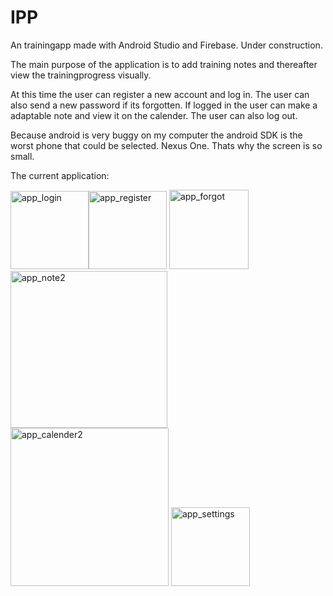# IPP
An trainingapp made with Android Studio and Firebase. Under construction.

The main purpose of the application is to add training notes and thereafter view the trainingprogress visually.

At this time the user can register a new account and log in. The user can also send a new password if its forgotten.
If logged in the user can make a adaptable note and view it on the calender. The user can also log out.

Because android is very buggy on my computer the android SDK is the worst phone that could be selected. Nexus One. Thats why the screen is so small.

The current application:


<img width="125" alt="app_login" src="https://user-images.githubusercontent.com/78786414/119404406-0bb46500-bce0-11eb-8280-8188e7284aa5.png"><img width="125" alt="app_register" src="https://user-images.githubusercontent.com/78786414/119404424-13740980-bce0-11eb-8b8f-1a5a7bd9ba54.png">
<img width="127" alt="app_forgot" src="https://user-images.githubusercontent.com/78786414/119404429-15d66380-bce0-11eb-8ae7-6cf0eb6bd337.png">
<img width="251" alt="app_note2" src="https://user-images.githubusercontent.com/78786414/119404449-1c64db00-bce0-11eb-84c0-b6a261067b5a.png">
<img width="253" alt="app_calender2" src="https://user-images.githubusercontent.com/78786414/119404458-1f5fcb80-bce0-11eb-9968-5664208a8f93.png">
<img width="126" alt="app_settings" src="https://user-images.githubusercontent.com/78786414/119404473-2555ac80-bce0-11eb-96fc-dfffa4da64ef.png">
